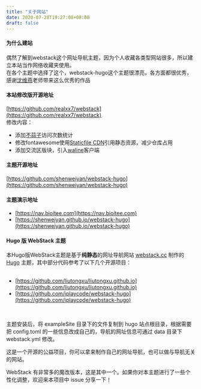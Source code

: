 ```yaml
---
title: "关于网站"
date: 2020-07-28T19:27:08+08:00
draft: false
---
```


#### 为什么建站
偶然了解到webstack这个网址导航主题，因为个人收藏各类型网站很多，所以建立本站当作网络收藏夹使用。  
在各个主题中选择了这个，webstack-hugo这个主题很漂亮，各方面都很优秀，感谢[沈维燕](https://www.yuque.com/shenweiyan)老师带来这么优秀的作品

#### 本站修改版开源地址
[https://github.com/realxx7/webstack](https://github.com/realxx7/webstack)  
修改内容：
- 添加[不蒜子](http://busuanzi.ibruce.info/)访问次数统计
- 修改fontawesome使用[Staticfile CDN](https://staticfile.org/)引用静态资源，减少仓库占用
- 添加交流区版块，引入[waline](https://waline.js.org/guide/get-started.html#html-%E5%BC%95%E5%85%A5-%E5%AE%A2%E6%88%B7%E7%AB%AF)客户端

#### 主题开源地址

[https://github.com/shenweiyan/webstack-hugo](https://github.com/shenweiyan/webstack-hugo)


#### 主题演示地址

- [https://nav.bioitee.com](https://nav.bioitee.com)
- [https://shenweiyan.github.io/webstack-hugo](https://shenweiyan.github.io/webstack-hugo)

#### Hugo 版 WebStack 主题

本Hugo版WebStack主题是基于**纯静态**的网址导航网站 [webstack.cc](https://github.com/WebStackPage/WebStackPage.github.io) 制作的 [Hugo](https://gohugo.io/) 主题，其中部分代码参考了以下几个开源项目：<br/><br/>

- [https://github.com/liutongxu/liutongxu.github.io](https://github.com/liutongxu/liutongxu.github.io)
- [https://github.com/iplaycode/webstack-hugo](https://github.com/iplaycode/webstack-hugo)

<br/>

主题安装后，将 exampleSite 目录下的文件复制到 hugo 站点根目录，根据需要把 config.toml 的一些信息改成自己的，导航的网址信息可通过 data 目录下 webstack.yml 修改。

这是一个开源的公益项目，你可以拿来制作自己的网址导航，也可以做与导航无关的网站。

WebStack 有非常多的魔改版本，这是其中一个。如果你对本主题进行了一些个性化调整，欢迎来本项目中 issue 分享一下！

<br/>






